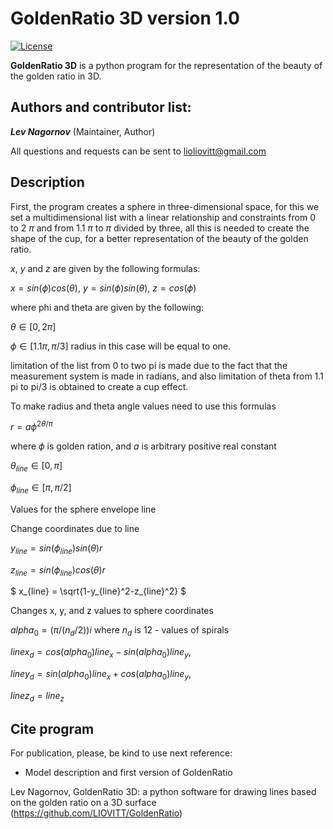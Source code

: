 GoldenRatio 3D version 1.0
====================
[![License](https://img.shields.io/badge/License-GPLv3-orange.svg)](https://github.com/)

**GoldenRatio 3D** is a python program for the representation of the beauty of the golden ratio in 3D. 

Authors and contributor list:
---
_**Lev Nagornov**_ (Maintainer, Author)

All questions and requests can be sent to lioliovitt@gmail.com  

Description
---
First, the program creates a sphere in three-dimensional space, for this we set a multidimensional list with a linear
relationship and constraints from 0 to 2 $\pi$ and from 1.1 $\pi$ to $\pi$ divided by three, all this is needed to create the shape
of the cup, for a better representation of the beauty of the golden ratio.

$x$, $y$ and $z$ are given by the following formulas:

$`
x = sin(\phi) cos(\theta),
`$
$`
y = sin(\phi) sin(\theta),
`$
$`
z = cos(\phi)
`$

where phi and theta are given by the following:

$\theta \in [0, 2\pi]$

$\phi \in [1.1 \pi,\pi/3]$
radius in this case will be equal to one.

limitation of the list from 0 to two pi is made due to the fact that the measurement system is made in radians,
and also limitation of theta from 1.1 pi to pi/3 is obtained to create a cup effect.

To make radius and theta angle values need to use this formulas

$r=a\phi^{2\theta/\pi}$

where $\phi$ is golden ration, and $a$ is arbitrary positive real constant


$\theta_{line} \in [0, \pi]$

$\phi_{line} \in [\pi, \pi/2]$

Values for the sphere envelope line


Change coordinates due to line

$`
y_{line} = sin(\phi_{line})sin(\theta)r 
`$

$`
z_{line} = sin(\phi_{line})cos(\theta)r 
`$

$`
x_{line} = \sqrt{1-y_{line}^2-z_{line}^2}
`$


Changes x, y, and z values to sphere coordinates

$`
alpha_0 = (\pi/(n_d/2))i 
`$
where $`n_d`$ is 12 - values of spirals

$`
line{x_d} = cos(alpha_0)line_x - sin(alpha_0)line_y, 
`$

$`
line{y_d} = sin(alpha_0)line_x + cos(alpha_0)line_y, 
`$

$`
line{z_d} = line_z
`$


## Cite program

For publication, please, be kind to use next reference:

- Model description and first version of GoldenRatio

Lev Nagornov,  GoldenRatio 3D: a python software for drawing lines based on the golden ratio on a 3D surface (https://github.com/LIOVITT/GoldenRatio)

